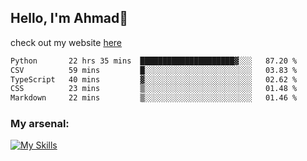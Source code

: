 
## Hello, I'm Ahmad👋

check out my website [here](https://ahmadalwi.com/)

<!--START_SECTION:waka-->

```txt
Python       22 hrs 35 mins  █████████████████████▓░░░   87.20 %
CSV          59 mins         █░░░░░░░░░░░░░░░░░░░░░░░░   03.83 %
TypeScript   40 mins         ▓░░░░░░░░░░░░░░░░░░░░░░░░   02.62 %
CSS          23 mins         ▒░░░░░░░░░░░░░░░░░░░░░░░░   01.48 %
Markdown     22 mins         ▒░░░░░░░░░░░░░░░░░░░░░░░░   01.46 %
```

<!--END_SECTION:waka-->

### My arsenal:

[![My Skills](https://skillicons.dev/icons?i=js,ts,py,go,react,nextjs,svelte,nodejs,django,tailwind,html,css,sass,firebase,mongodb,postgres,mysql,redis,git,github,docker,vscode,figma,godot)](https://skillicons.dev)
